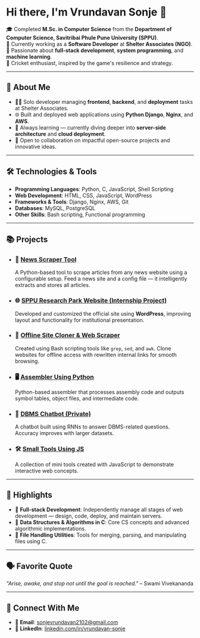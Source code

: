 # Hi there, I'm Vrundavan Sonje 👋  

🎓 Completed **M.Sc. in Computer Science** from the **Department of Computer Science, Savitribai Phule Pune University (SPPU)**.  
💼 Currently working as a **Software Developer** at **Shelter Associates (NGO)**.  
🌟 Passionate about **full-stack development**, **system programming**, and **machine learning**.  
🏏 Cricket enthusiast, inspired by the game's resilience and strategy.  

---

## 🚀 About Me  

- 👨‍💻 Solo developer managing **frontend**, **backend**, and **deployment** tasks at Shelter Associates.  
- 🌐 Built and deployed web applications using **Python Django**, **Nginx**, and **AWS**.  
- 🧠 Always learning — currently diving deeper into **server-side architecture** and **cloud deployment**.  
- 🤝 Open to collaboration on impactful open-source projects and innovative ideas.  

---

## 🛠️ Technologies & Tools  

- **Programming Languages**: Python, C, JavaScript, Shell Scripting  
- **Web Development**: HTML, CSS, JavaScript, WordPress  
- **Frameworks & Tools**: Django, Nginx, AWS, Git  
- **Databases**: MySQL, PostgreSQL  
- **Other Skills**: Bash scripting, Functional programming  

---

## 📚 Projects  

- ### 📰 [News Scraper Tool](https://github.com/vsonje2102/news-scraper)
  A Python-based tool to scrape articles from any news website using a configurable setup. Feed a news site and a config file — it intelligently extracts and stores all articles.  

- ### 🌐 [SPPU Research Park Website (Internship Project)](https://sppu-rpf.in/)  
  Developed and customized the official site using **WordPress**, improving layout and functionality for institutional presentation.  

- ### 🔧 [Offline Site Cloner & Web Scraper](https://github.com/vsonje2102/offline-site-cloner-Web-Scraper-)  
  Created using Bash scripting tools like `grep`, `sed`, and `awk`. Clone websites for offline access with rewritten internal links for smooth browsing.  

- ### 🖥️ [Assembler Using Python](https://github.com/vsonje2102/Assembler-Using-Python)  
  Python-based assembler that processes assembly code and outputs symbol tables, object files, and intermediate code.  

- ### 💬 [DBMS Chatbot (Private)](https://github.com/vsonje2102/dbms-chatbot)  
  A chatbot built using RNNs to answer DBMS-related questions. Accuracy improves with larger datasets.  

- ### 🛠️ [Small Tools Using JS](https://github.com/vsonje2102/Small_Tools_Using_JS)  
  A collection of mini tools created with JavaScript to demonstrate interactive web concepts.  

---

## 🌟 Highlights  

- 📁 **Full-stack Development**: Independently manage all stages of web development — design, code, deploy, and maintain servers.  
- 🧩 **Data Structures & Algorithms in C**: Core CS concepts and advanced algorithmic implementations.  
- 🧰 **File Handling Utilities**: Tools for merging, parsing, and manipulating files using C.  

---

## 🗣️ Favorite Quote  

_"Arise, awake, and stop not until the goal is reached."_ – Swami Vivekananda  

---

## 🤝 Connect With Me  

- 📧 **Email**: [sonjevrundavan2102@gmail.com](mailto:sonjevrundavan2102@gmail.com)  
- 💼 **LinkedIn**: [linkedin.com/in/vrundavan-sonje](https://www.linkedin.com/in/vrundavan-sonje-5b85b325b/)  
